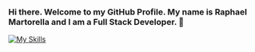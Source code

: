 ### Hi there. Welcome to my GitHub Profile. My name is Raphael Martorella and I am a Full Stack Developer. 👋


[![My Skills](https://skillicons.dev/icons?i=js,html,css,react,nodejs,mongodb,mysql,tailwind,next)](https://skillicons.dev&perline=3)
